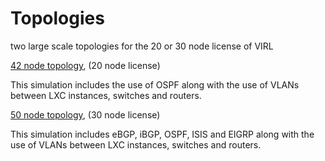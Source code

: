 # Topologies

two large scale topologies for the 20 or 30 node license of VIRL

[42 node topology](20-node-license-topology.md), (20 node license)

This simulation includes the use of OSPF along with the use of VLANs between LXC instances, switches and routers.

[50 node topology](30-node-license-topology.md), (30 node license)

This simulation includes eBGP, iBGP, OSPF, ISIS and EIGRP along with the use of VLANs between LXC instances, switches and routers.
